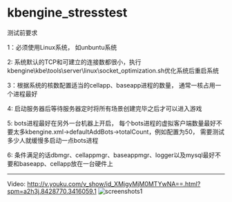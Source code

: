 # kbengine_stresstest

测试前要求

  1：必须使用Linux系统， 如unbuntu系统
  
  2: 系统默认的TCP和可建立的连接数都很小，执行kbengine\kbe\tools\server\linux\socket_optimization.sh优化系统后重启系统
  
  3：根据系统的核数配置适当的cellapp、baseapp进程的数量， 通常一核占用一个进程最好
  
  4: 启动服务器后等待服务器定时将所有场景创建完毕之后才可以进入游戏
  
  5: bots进程最好在另外一台机器上开启， 每个bots进程的虚拟客户端数量最好不要太多kbengine.xml->defaultAddBots->totalCount，例如配置为50， 需要测试多少人就缓慢多启动一点bots进程

  6: 条件满足的话dbmgr、cellappmgr、baseappmgr、logger以及mysql最好不要和baseapp、cellapp放在一台硬件上
  
--------------------------------------------------------------------------------------------

Video: http://v.youku.com/v_show/id_XMjgyMjM0MTYwNA==.html?spm=a2h3j.8428770.3416059.1
![screenshots1](https://github.com/kbengine/kbengine_stresstest/blob/master/screenshots/stresstest_mmorpg3.jpg)
